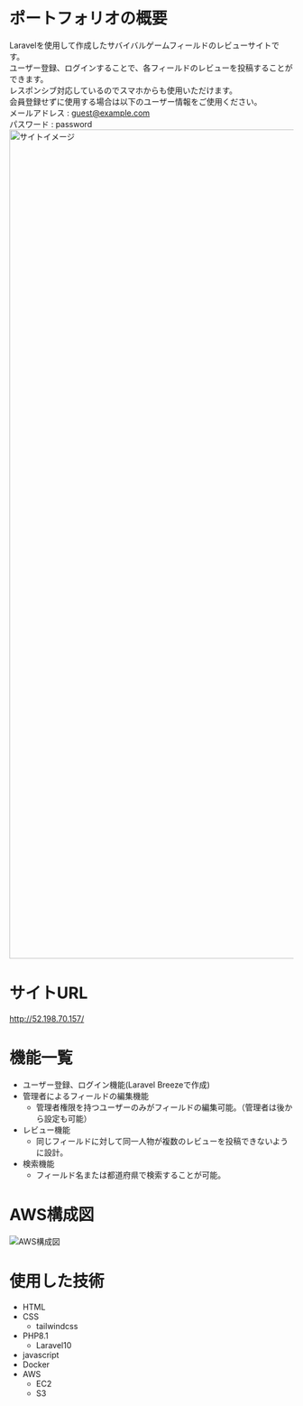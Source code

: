 # ポートフォリオの概要
Laravelを使用して作成したサバイバルゲームフィールドのレビューサイトです。<br>
ユーザー登録、ログインすることで、各フィールドのレビューを投稿することができます。<br>
レスポンシブ対応しているのでスマホからも使用いただけます。<br>
会員登録せずに使用する場合は以下のユーザー情報をご使用ください。<br>
メールアドレス : guest@example.com<br>
パスワード : password
<img width="1470" alt="サイトイメージ" src="">

# サイトURL
http://52.198.70.157/

# 機能一覧
- ユーザー登録、ログイン機能(Laravel Breezeで作成)
- 管理者によるフィールドの編集機能
    - 管理者権限を持つユーザーのみがフィールドの編集可能。（管理者は後から設定も可能）
- レビュー機能
    - 同じフィールドに対して同一人物が複数のレビューを投稿できないように設計。
- 検索機能
    - フィールド名または都道府県で検索することが可能。  

# AWS構成図
![AWS構成図](https://github.com/yuuma32/git_practice/assets/169751715/dc69bb68-5774-48c7-b58c-f19de4f6ec1f)

# 使用した技術
- HTML
- CSS
    - tailwindcss
- PHP8.1
    - Laravel10
- javascript
- Docker
- AWS
    - EC2
    - S3
